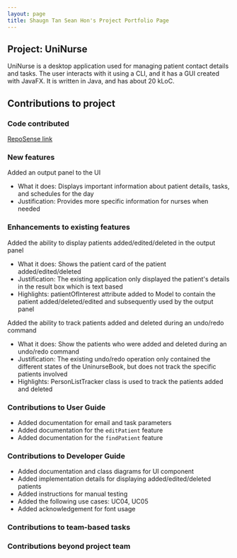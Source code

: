 ```yaml
---
layout: page
title: Shaugn Tan Sean Hon's Project Portfolio Page
---
```


## Project: UniNurse

UniNurse is a desktop application used for managing patient contact details and tasks. The user interacts with it using
a CLI, and it has a GUI created with JavaFX. It is written in Java, and has about 20 kLoC.

## Contributions to project

### Code contributed
[RepoSense link](https://nus-cs2103-ay2223s1.github.io/tp-dashboard/?search=shogun187&breakdown=true)

### New features

Added an output panel to the UI
* What it does: Displays important information about patient details, tasks, and schedules for the day
* Justification: Provides more specific information for nurses when needed


### Enhancements to existing features

Added the ability to display patients added/edited/deleted in the output panel 
* What it does: Shows the patient card of the patient added/edited/deleted
* Justification: The existing application only displayed the patient's details in the result box which is text based
* Highlights: patientOfInterest attribute added to Model to contain the patient added/deleted/edited and subsequently used by the output panel

Added the ability to track patients added and deleted during an undo/redo command
* What it does: Show the patients who were added and deleted during an undo/redo command 
* Justification: The existing undo/redo operation only contained the different states of the UninurseBook, but does not track the specific patients involved
* Highlights: PersonListTracker class is used to track the patients added and deleted

### Contributions to User Guide
* Added documentation for email and task parameters
* Added documentation for the `editPatient` feature
* Added documentation for the `findPatient` feature 

### Contributions to Developer Guide
* Added documentation and class diagrams for UI component
* Added implementation details for displaying added/edited/deleted patients
* Added instructions for manual testing
* Added the following use cases: UC04, UC05
* Added acknowledgement for font usage

### Contributions to team-based tasks

### Contributions beyond project team
